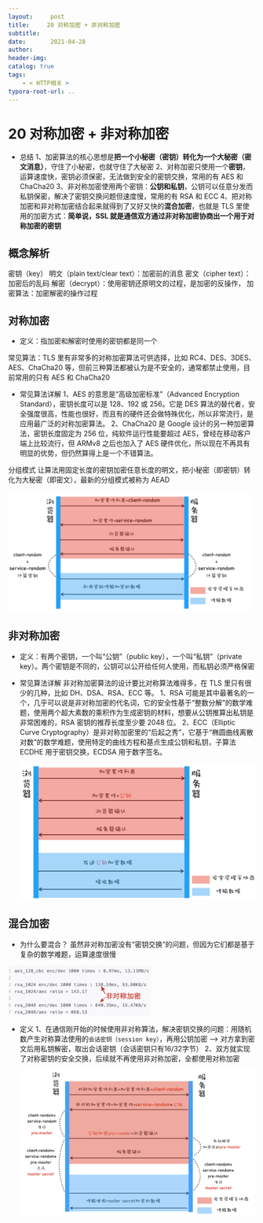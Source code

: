 ```yaml
---
layout:     post
title:     20 对称加密 + 非对称加密
subtitle:  
date:       2021-04-28
author:     
header-img: 
catalog: true
tags:
    - < HTTP相关 >
typora-root-url: ..
---
```



# 20 对称加密 + 非对称加密

-   总结
1、加密算法的核心思想是**把一个小秘密（密钥）转化为一个大秘密（密文消息）**，守住了小秘密，也就守住了大秘密
2、对称加密只使用一个**密钥**，运算速度快，密钥必须保密，无法做到安全的密钥交换，常用的有 AES 和 ChaCha20
3、非对称加密使用两个密钥：**公钥和私钥**，公钥可以任意分发而私钥保密，解决了密钥交换问题但速度慢，常用的有 RSA 和 ECC
4、把对称加密和非对称加密结合起来就得到了又好又快的**混合加密**，也就是 TLS 里使用的加密方式：**简单说，SSL 就是通信双方通过非对称加密协商出一个用于对称加密的密钥**

## 概念解析
密钥（key）
明文（plain text/clear text）：加密前的消息
密文（cipher text）：加密后的乱码
解密（decrypt）：使用密钥还原明文的过程，是加密的反操作，
加密算法：加密解密的操作过程

## 对称加密
-   定义：指加密和解密时使用的密钥都是同一个

常见算法：TLS 里有非常多的对称加密算法可供选择，比如 RC4、DES、3DES、AES、ChaCha20 等，但前三种算法都被认为是不安全的，通常都禁止使用，目前常用的只有 AES 和 ChaCha20

-   常见算法详解
1、AES 的意思是“高级加密标准”（Advanced Encryption Standard），密钥长度可以是 128、192 或 256。它是 DES 算法的替代者，安全强度很高，性能也很好，而且有的硬件还会做特殊优化，所以非常流行，是应用最广泛的对称加密算法。
2、ChaCha20 是 Google 设计的另一种加密算法，密钥长度固定为 256 位，纯软件运行性能要超过 AES，曾经在移动客户端上比较流行，但 ARMv8 之后也加入了 AES 硬件优化，所以现在不再具有明显的优势，但仍然算得上是一个不错算法。

分组模式
让算法用固定长度的密钥加密任意长度的明文，把小秘密（即密钥）转化为大秘密（即密文），最新的分组模式被称为 AEAD

<img src="/../img/assets_2019/image-20210507161247907.png" alt="image-20210507161247907" style="zoom:48%;" />

## 非对称加密
-   定义：有两个密钥，一个叫“公钥”（public key），一个叫“私钥”（private key）。两个密钥是不同的，公钥可以公开给任何人使用，而私钥必须严格保密

- 常见算法详解
  非对称加密算法的设计要比对称算法难得多，在 TLS 里只有很少的几种，比如 DH、DSA、RSA、ECC 等。
  1、RSA 可能是其中最著名的一个，几乎可以说是非对称加密的代名词，它的安全性基于“整数分解”的数学难题，使用两个超大素数的乘积作为生成密钥的材料，想要从公钥推算出私钥是非常困难的，RSA 密钥的推荐长度至少要 2048 位。
  2、ECC（Elliptic Curve Cryptography）是非对称加密里的“后起之秀”，它基于“椭圆曲线离散对数”的数学难题，使用特定的曲线方程和基点生成公钥和私钥，子算法 ECDHE 用于密钥交换，ECDSA 用于数字签名。

  <img src="/../img/assets_2019/image-20210507161351538.png" alt="image-20210507161351538" style="zoom:50%;" />

## 混合加密
-   为什么要混合？
虽然非对称加密没有“密钥交换”的问题，但因为它们都是基于复杂的数学难题，运算速度很慢
<img src="/../img/assets_2019/image-20210428100624487.png" alt="image-20210428100624487" style="zoom:35%;" />

- 定义
  1、在通信刚开始的时候使用非对称算法，解决密钥交换的问题：用随机数产生对称算法使用的`会话密钥（session key）`，再用公钥加密 --> 对方拿到密文后用私钥解密，取出会话密钥（会话密钥只有16/32字节）
  2、双方就实现了对称密钥的安全交换，后续就不再使用非对称加密，全都使用对称加密

  <img src="/../img/assets_2019/116.png" alt="img" style="zoom:50%;" />